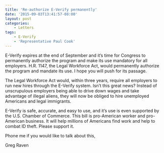 ```yaml
---
title: 'Re-authorize E-Verify permanently'
date: '2015-09-03T13:41:57-08:00'
layout: post
categories:
    - Letters
tags:
    - E-Verify
    - 'Representative Paul Cook'
---
```


E-Verify expires at the end of September and it’s time for Congress to permanently authorize the program and make its use mandatory for all employers. H.R. 1147, the Legal Workforce Act, would permanently authorize the program and mandate its use. I hope you will push for its passage.

The Legal Workforce Act would, within three years, require all employers to run new hires through the E-Verify system. Isn’t this great news? Instead of unscrupulous employers being able to drive down wages and take advantage of illegal aliens, they will now be obliged to hire unemployed Americans and legal immigrants.

E-Verify is safe, accurate, and easy to use, and it’s use is even supported by the U.S. Chamber of Commerce. This bill is pro-American worker and pro-American business. It will help millions of Americans find work and help to combat ID theft. Please support it.

Phone me if you would like to talk about this,

Greg Raven